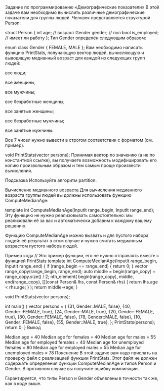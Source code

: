Задание по программированию «Демографические показатели»
В этой задаче вам необходимо вычислить различные демографические показатели для группы людей. Человек представляется структурой Person:

struct Person {
  int age;  // возраст
  Gender gender;  // пол
  bool is_employed;  // имеет ли работу
};
Тип Gender определён следующим образом:

enum class Gender {
  FEMALE,
  MALE
};
Вам необходимо написать функцию PrintStats, получающую вектор людей, вычисляющую и выводящую медианный возраст для каждой из следующих групп людей:

все люди;

все женщины;

все мужчины;

все безработные женщины;

все занятые женщины;

все безработные мужчины;

все занятые мужчины.

Все 7 чисел нужно вывести в строгом соответствии с форматом (см. пример).

void PrintStats(vector<Person> persons);
Принимая вектор по значению (а не по константной ссылке), вы получаете возможность модифицировать его копию произвольным образом и тем самым проще произвести вычисления.

Подсказка
Используйте алгоритм partition.

Вычисление медианного возраста
Для вычисления медианного возраста группы людей вы должны использовать функцию ComputeMedianAge:

template <typename InputIt>
int ComputeMedianAge(InputIt range_begin, InputIt range_end);
Эту функцию не нужно реализовывать самостоятельно: мы реализовали её за вас и автоматически добавим к каждому вашему решению.

Функцию ComputeMedianAge можно вызвать и для пустого набора людей: её результат в этом случае и нужно считать медианным возрастом пустого набора людей.

Пример кода
// Это пример функции, его не нужно отправлять вместе с функцией PrintStats
template <typename InputIt>
int ComputeMedianAge(InputIt range_begin, InputIt range_end) {
  if (range_begin == range_end) {
    return 0;
  }
  vector<typename InputIt::value_type> range_copy(range_begin, range_end);
  auto middle = begin(range_copy) + range_copy.size() / 2;
  nth_element(
      begin(range_copy), middle, end(range_copy),
      [](const Person& lhs, const Person& rhs) {
        return lhs.age < rhs.age;
      }
  );
  return middle->age;
}

void PrintStats(vector<Person> persons);

int main() {
  vector<Person> persons = {
      {31, Gender::MALE, false},
      {40, Gender::FEMALE, true},
      {24, Gender::MALE, true},
      {20, Gender::FEMALE, true},
      {80, Gender::FEMALE, false},
      {78, Gender::MALE, false},
      {10, Gender::FEMALE, false},
      {55, Gender::MALE, true},
  };
  PrintStats(persons);
  return 0;
}
Вывод

Median age = 40
Median age for females = 40
Median age for males = 55
Median age for employed females = 40
Median age for unemployed females = 80
Median age for employed males = 55
Median age for unemployed males = 78
Пояснение
В этой задаче вам надо прислать на проверку файл с реализацией функции PrintStats. Этот файл не должен содержать определения функции ComputeMedianAge и типов Person и Gender. В противном случае вы получите ошибку компиляции.

Гарантируется, что типы Person и Gender объявлены в точности так же, как в коде выше.